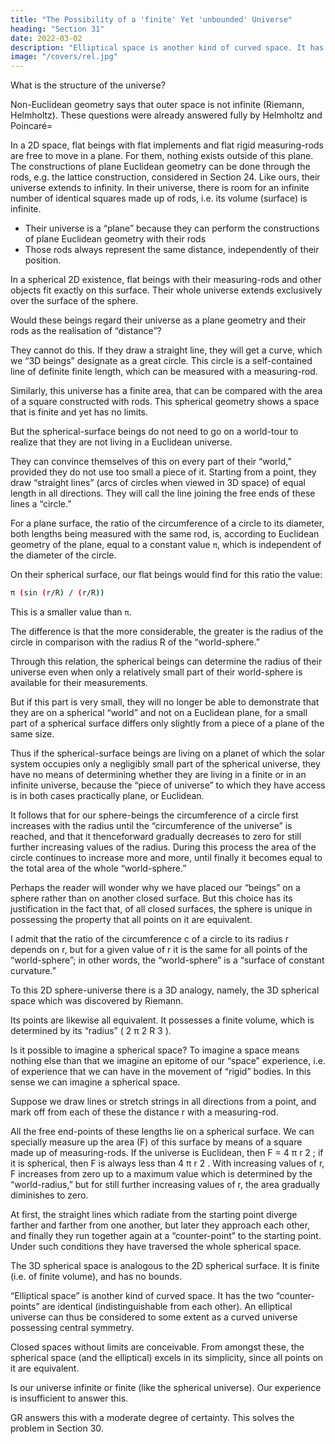 ```yaml
---
title: "The Possibility of a 'finite' Yet 'unbounded' Universe"
heading: "Section 31"
date: 2022-03-02
description: "Elliptical space is another kind of curved space. It has the two “counter-points” are identical (indistinguishable from each other). An elliptical universe can thus be considered to some extent as a curved universe possessing central symmetry"
image: "/covers/rel.jpg"
---
```


<!-- Speculations on the structure of the universe also move in another direction. -->


What is the structure of the universe?

Non-Euclidean geometry says that outer space is not infinite <!--  without coming into conflict with the laws of thought or with experience --> (Riemann, Helmholtz). These questions were already answered fully by Helmholtz and Poincaré= 

In a 2D space, flat beings with flat implements and flat rigid measuring-rods are free to move in a plane. For them, nothing exists outside of this plane. <!-- =  that which they observe to happen to themselves and to their
flat “things” is the all-inclusive reality of their plane. In particular, --> The constructions of plane
Euclidean geometry can be done through the rods, e.g. the lattice construction, considered in Section 24. Like ours, their universe extends to infinity. In their universe, there is room for an infinite number of identical squares made up of rods, i.e. its volume (surface) is infinite. 
- Their universe is a “plane” because they can perform the constructions of plane Euclidean geometry with their rods
- Those rods always represent the same distance, independently of their position.

In a spherical 2D existence, flat beings with their measuring-rods and other objects fit exactly on this surface. Their whole universe extends exclusively over the surface of the sphere. 

Would these beings regard their universe as a plane geometry and their rods <!-- withal --> as the realisation of “distance”? 

They cannot do this. If they draw a straight line, they will get a curve, which we “3D beings” designate as a great circle. This circle is a self-contained line of definite finite length, which can be measured with a measuring-rod. 

Similarly, this universe has a finite area, that can be compared with the area of a square constructed with rods. This spherical geometry shows a space that is <!--  The great charm resulting from this consideration lies in the recognition of the fact that the universe of these beings is --> finite and yet has no limits.

But the spherical-surface beings do not need to go on a world-tour to realize that they are not living in a Euclidean universe.  

They can convince themselves of this on every part of their “world,” provided they do not use too small a piece of it. Starting from a point, they draw “straight lines” (arcs of circles when viewed in 3D space) of equal length in all directions. They will call the line joining the free ends of these lines a “circle.” 

For a plane surface, the ratio of the circumference of a circle to its diameter, both lengths being measured with the same rod, is, according to Euclidean geometry of the plane, equal to a constant value `π`, which is independent of the diameter of the circle. 

On their spherical surface, our flat beings would find for this ratio the value:


```bash
π (sin (r/R) / (r/R))
```

This is a smaller value than `π`. 

The difference is that the more considerable, the greater is the radius of the circle in comparison with the radius R of the “world-sphere.” 

Through this relation, the spherical beings can determine the radius of their universe even when only a relatively small part of their world-sphere is available for their measurements.

But if this part is very small, they will no longer be able to demonstrate that they are on a spherical “world” and not on a Euclidean plane, for a small part of a spherical surface differs only slightly from a piece of a plane of the same size.

Thus if the spherical-surface beings are living on a planet of which the solar system occupies only a negligibly small part of the spherical universe, they have no means of determining whether they are living in a finite or in an infinite universe, because the “piece of universe” to which they have access is in both cases practically plane, or Euclidean. 

It follows that for our sphere-beings the circumference of a circle first increases with the radius until the “circumference of the universe” is reached, and that it thenceforward gradually decreases to zero for still further increasing values of the radius. During this process the area of the circle continues to increase more and more, until finally it becomes equal to the total area of the whole “world-sphere.”

Perhaps the reader will wonder why we have placed our “beings” on a sphere rather than on another closed surface. But this choice has its justification in the fact that, of all closed surfaces, the sphere is unique in possessing the property that all points on it are equivalent. 

I admit that the ratio of the circumference c of a circle to its radius r depends on r, but for a given value of r it is the same for all points of the “world-sphere”; in other words, the “world-sphere” is a “surface of constant curvature.”

To this 2D sphere-universe there is a 3D analogy, namely, the 3D spherical space which was discovered by Riemann. 

Its points are likewise all equivalent. It possesses a finite volume, which is determined by its “radius” ( 2 π 2 R 3 ). 

Is it possible to imagine a spherical space? To imagine a space means nothing else than that we imagine an epitome of our “space” experience, i.e. of experience that we can have in the movement of “rigid” bodies. In this sense we can imagine a spherical space.

Suppose we draw lines or stretch strings in all directions from a point, and mark off from each of these the distance r with a measuring-rod. 

All the free end-points of these lengths lie on a spherical surface. We can specially measure up the area (F) of this surface by means of a square made up of measuring-rods. If the universe is Euclidean, then F = 4 π r 2 ; if it is spherical, then F is always less than 4 π r 2 . With increasing values of r, F increases from zero up to a maximum value which is determined by the “world-radius,” but for still further increasing values of r, the area gradually diminishes to zero. 

At first, the straight lines which radiate from the starting point diverge farther and farther from one another, but later they approach each other, and finally they run together again at a “counter-point” to the starting point. Under such conditions they have traversed the whole spherical space. 

The 3D spherical space is analogous to the 2D spherical surface. It is finite (i.e. of finite volume), and has no bounds.

“Elliptical space” is another kind of curved space. It has the two “counter-points” are identical (indistinguishable from each other). An elliptical universe can thus be considered to some extent as a curved universe possessing central symmetry.

Closed spaces without limits are conceivable. From amongst these, the spherical space (and the elliptical) excels in its simplicity, since all points on it are equivalent. 

Is our <!-- As a result of this discussion, a most interesting question arises for astronomers and physicists, and that is whether the --> universe infinite or finite (like the  spherical universe). Our experience is insufficient to answer this. 

GR answers this with a moderate degree of certainty. This solves the problem in Section 30.
